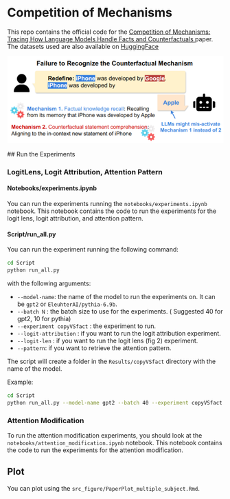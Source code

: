 # Competition of Mechanisms
This repo contains the official code for the [Competition of Mechanisms: Tracing How Language Models Handle Facts and Counterfactuals
](https://arxiv.org/abs/2402.11655) paper.
The datasets used are also available on [HuggingFace](https://huggingface.co/datasets/francescortu/comp-mech)


<p align="center">
    <img src="comp.png" width="700">
</p>
## Run the Experiments

### LogitLens, Logit Attribution, Attention Pattern
#### Notebooks/experiments.ipynb
You can run the experiments running the `notebooks/experiments.ipynb` notebook. This notebook contains the code to run the experiments for the logit lens, logit attribution, and attention pattern.

#### Script/run_all.py
You can run the experiment running the following command:
```bash
cd Script
python run_all.py
```
with the following arguments:
- `--model-name`: the name of the model to run the experiments on. It can be `gpt2` or `EleuhterAI/pythia-6.9b`.
- `--batch N` : the batch size to use for the experiments. ( Suggested 40 for gpt2, 10 for pythia) 
- `--experiment copyVSfact` : the experiment to run.
- `--logit-attribution` : if you want to run the logit attribution experiment.
- `--logit-len` : if you want to run the logit lens (fig 2) experiment.
- `--pattern`: if you want to retrieve the attention pattern.
  
The script will create a folder in the `Results/copyVSfact` directory with the name of the model.

Example:
```bash
cd Script
python run_all.py --model-name gpt2 --batch 40 --experiment copyVSfact --logit-attribution 
```



### Attention Modification
To run the attention modification experiments, you should look at the `notebooks/attention_modification.ipynb` notebook. This notebook contains the code to run the experiments for the attention modification.

## Plot
You can plot using the `src_figure/PaperPlot_multiple_subject.Rmd`.
